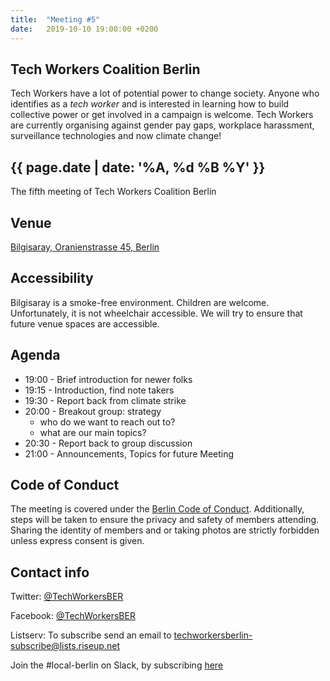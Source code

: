 ```yaml
---
title:  "Meeting #5"
date:   2019-10-10 19:00:00 +0200
---
```


## Tech Workers Coalition Berlin
Tech Workers have a lot of potential power to change society. Anyone who identifies as a _tech worker_ and is interested in learning how to build collective power or get involved in a campaign is welcome. Tech Workers are currently organising against gender pay gaps, workplace harassment, surveillance technologies and now climate change!

## {{ page.date | date: '%A, %d %B %Y' }}
The fifth meeting of Tech Workers Coalition Berlin

## Venue

[Bilgisaray, Oranienstrasse 45, Berlin](https://www.google.com/maps/place/Bilgisaray/@52.499971,13.4204474,17z/data=!3m1!4b1!4m5!3m4!1s0x47a84e34f7d3f0db:0x4a368a3631962abc!8m2!3d52.499971!4d13.4226362)

## Accessibility

Bilgisaray is a smoke-free environment. Children are welcome. Unfortunately, it is not wheelchair accessible. We will try to ensure that future venue spaces are accessible.

## Agenda

* 19:00 - Brief introduction for newer folks
* 19:15 - Introduction, find note takers
* 19:30 - Report back from climate strike
* 20:00 - Breakout group: strategy
  * who do we want to reach out to?
  * what are our main topics?
* 20:30 - Report back to group discussion
* 21:00 - Announcements, Topics for future Meeting

## Code of Conduct
The meeting is covered under the [Berlin Code of Conduct](https://berlincodeofconduct.org/). Additionally, steps will be taken to ensure the privacy and safety of members attending. Sharing the identity of members and or taking photos are strictly forbidden unless express consent is given.

## Contact info
Twitter: [@TechWorkersBER](https://twitter.com/TechWorkersBER)

Facebook: [@TechWorkersBER](https://www.facebook.com/TechWorkersBER)

Listserv: To subscribe send an email to [techworkersberlin-subscribe@lists.riseup.net](mailto:techworkersberlin-subscribe@lists.riseup.net)

Join the #local-berlin on Slack, by subscribing [here](https://techworkerscoalition.org/subscribe)
